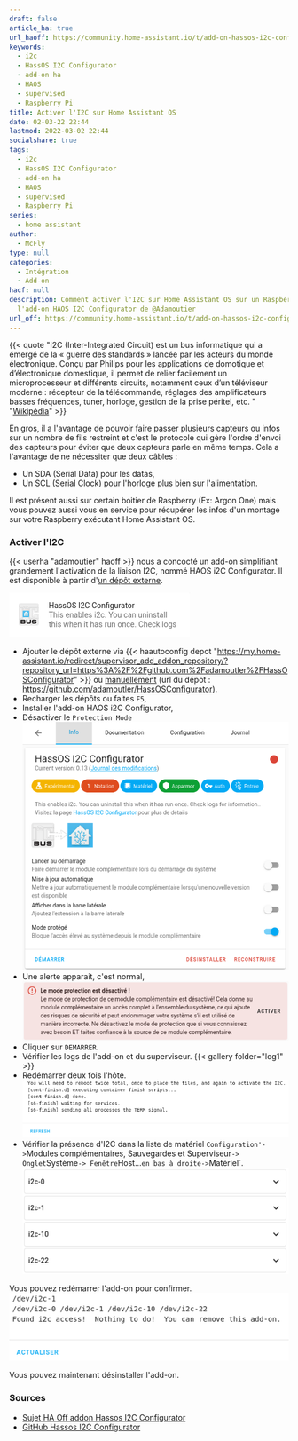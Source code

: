```yaml
---
draft: false
article_ha: true
url_haoff: https://community.home-assistant.io/t/add-on-hassos-i2c-configurator/264167
keywords:
  - i2c
  - HassOS I2C Configurator
  - add-on ha
  - HAOS
  - supervised
  - Raspberry Pi
title: Activer l'I2C sur Home Assistant OS
date: 02-03-22 22:44
lastmod: 2022-03-02 22:44
socialshare: true
tags:
  - i2c
  - HassOS I2C Configurator
  - add-on ha
  - HAOS
  - supervised
  - Raspberry Pi
series:
  - home assistant
author:
  - McFly
type: null
categories:
  - Intégration
  - Add-on
hacf: null
description: Comment activer l'I2C sur Home Assistant OS sur un Raspberry Pi via
  l'add-on HAOS I2C Configurator de @Adamoutier
url_off: https://community.home-assistant.io/t/add-on-hassos-i2c-configurator/264167
---
```

{{< quote "I2C (Inter-Integrated Circuit) est un bus informatique qui a émergé de la « guerre des standards » lancée par les acteurs du monde électronique. Conçu par Philips pour les applications de domotique et d’électronique domestique, il permet de relier facilement un microprocesseur et différents circuits, notamment ceux d’un téléviseur moderne : récepteur de la télécommande, réglages des amplificateurs basses fréquences, tuner, horloge, gestion de la prise péritel, etc. " "[Wikipédia](https://fr.wikipedia.org/wiki/I2C)" >}}

En gros, il a l'avantage de pouvoir faire passer plusieurs capteurs ou infos sur un nombre de fils restreint et c'est le protocole qui gère l'ordre d'envoi des capteurs pour éviter que deux capteurs parle en même temps. Cela a l'avantage de ne nécessiter que deux câbles :

* Un SDA (Serial Data) pour les datas,
* Un SCL (Serial Clock) pour l'horloge plus bien sur l'alimentation.

Il est présent aussi sur certain boitier de Raspberry (Ex: Argon One) mais vous pouvez aussi vous en service pour récupérer les infos d'un montage sur votre Raspberry exécutant Home Assistant OS.

### Activer l'I2C

{{< userha "adamoutier" haoff >}} nous a concocté un add-on simplifiant grandement l'activation de la liaison I2C, nommé HAOS i2C Configurator. Il est disponible à partir d'[un dépôt externe](./../ha_addon/).

![Add-on HAOS i2C Configurator](img/addon_haos_i2c_configurator.png "Add-on HOS i2C Configurator")

* Ajouter le dépôt externe via {{< haautoconfig depot "https://my.home-assistant.io/redirect/supervisor_add_addon_repository/?repository_url=https%3A%2F%2Fgithub.com%2Fadamoutler%2FHassOSConfigurator" >}} ou [manuellement](./../ha_addon/) (url du dépot : https://github.com/adamoutler/HassOSConfigurator).
* Recharger les dépôts ou faites `F5`,
* Installer l'add-on HAOS i2C Configurator,
* Désactiver le `Protection Mode`
  ![I2C Configurator](img/haos_i2c_confgurator_parametre.png)
* Une alerte apparait, c'est normal,
  ![Alerte Protection Mode](img/mode_protection_alerte.png)
* Cliquer sur `DEMARRER`.
* Vérifier les logs de l'add-on et du superviseur.
  {{< gallery folder="log1" >}}
* Redémarrer deux fois l'hôte.
  ![Log de l'add-on après](img/log_addon_apres_redemarrage.png)
* Vérifier la présence d'I2C dans la liste de matériel `Configuration'->`Modules complémentaires, Sauvegardes et Superviseur`-> Onglet`Système`-> Fenêtre`Host...`en bas à droite->`Matériel`.
  ![Présence I2C dans la liste des matériels](img/liste_materiel_i2c.png)

Vous pouvez redémarrer l'add-on pour confirmer.
![Confirmer via l'add-on](img/log_relance_addon_i2c_configurator.png)

Vous pouvez maintenant désinstaller l'add-on.

### Sources

* [Sujet HA Off addon Hassos I2C Configurator](https://community.home-assistant.io/t/add-on-hassos-i2c-configurator/264167)
* [GitHub Hassos I2C Configurator](https://github.com/adamoutler/HassOSConfigurator)